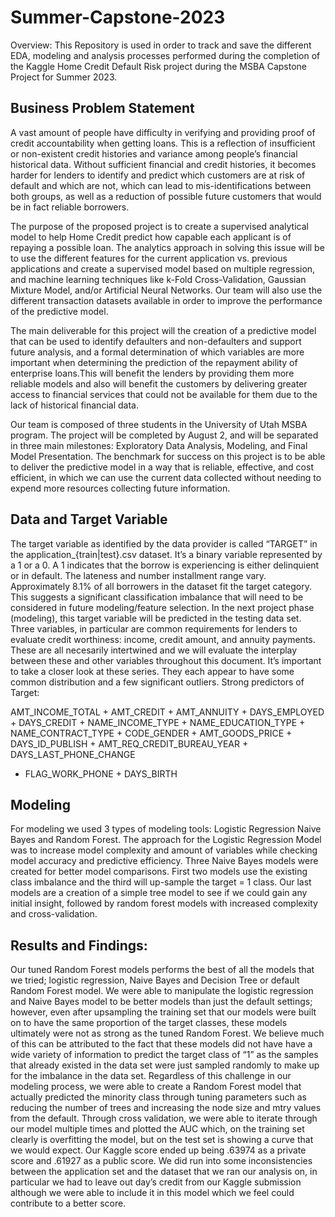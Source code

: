# Summer-Capstone-2023

Overview: 
This Repository is used in order to track and save the different EDA, modeling and analysis processes performed during the completion of the Kaggle Home Credit Default Risk project during the MSBA Capstone Project for Summer 2023.

## Business Problem Statement
A vast amount of people have difficulty in verifying and providing proof of credit accountability when getting loans. This is a reflection of insufficient or non-existent credit histories and variance among people’s financial historical data. Without sufficient financial and credit histories, it becomes harder for lenders to identify and predict which customers are at risk of default and which are not, which can lead to mis-identifications between both groups, as well as a reduction of possible future customers that would be in fact reliable borrowers.

The purpose of the proposed project is to create a supervised analytical model to help Home Credit predict how capable each applicant is of repaying a possible loan. The analytics approach in solving this issue will be to use the different features for the current application vs. previous applications and create a supervised model based on multiple regression, and machine learning techniques like k-Fold Cross-Validation, Gaussian Mixture Model, and/or Artificial Neural Networks. Our team will also use the different transaction datasets available in order to improve the performance of the predictive model.

The main deliverable for this project will the creation of a predictive model that can be used to identify defaulters and non-defaulters and support future analysis, and a formal determination of which variables are more important when determining the prediction of the repayment ability of enterprise loans.This will benefit the lenders by providing them more reliable models and also will benefit the customers by delivering greater access to financial services that could not be available for them due to the lack of historical financial data.

Our team is composed of three students in the University of Utah MSBA program. The project will be completed by August 2, and will be separated in three main milestones: Exploratory Data Analysis, Modeling, and Final Model Presentation. The benchmark for success on this project is to be able to deliver the predictive model in a way that is reliable, effective, and cost efficient, in which we can use the current data collected without needing to expend more resources collecting future information.

##  Data and Target Variable

The target variable as identified by the data provider is called “TARGET” in the application_{train|test}.csv dataset. It’s a binary variable represented by a 1 or a 0. A 1 indicates that the borrow is experiencing is either delinquient or in default. The lateness and number installment range vary. Approximately 8.1% of all borrowers in the dataset fit the target category. This suggests a significant classification imbalance that will need to be considered in future modeling/feature selection. In the next project phase (modeling), this target variable will be predicted in the testing data set. Three variables, in particular are common requirements for lenders to evaluate credit worthiness: income, credit amount, and annuity payments. These are all necesarily intertwined and we will evaluate the interplay between these and other variables throughout this document. It’s important to take a closer look at these series. They each appear to have some common distribution and a few significant outliers. Strong predictors of Target:

AMT_INCOME_TOTAL + AMT_CREDIT + AMT_ANNUITY +
DAYS_EMPLOYED + DAYS_CREDIT + NAME_INCOME_TYPE +
NAME_EDUCATION_TYPE + NAME_CONTRACT_TYPE +
CODE_GENDER + AMT_GOODS_PRICE + DAYS_ID_PUBLISH +
AMT_REQ_CREDIT_BUREAU_YEAR + DAYS_LAST_PHONE_CHANGE
+ FLAG_WORK_PHONE + DAYS_BIRTH

## Modeling

For modeling we used 3 types of modeling tools: Logistic Regression Naive Bayes and Random Forest. 
The approach for the Logistic Regression Model was to increase model complexity and amount of variables while checking model accuracy and predictive efficiency.
Three Naive Bayes models were created for better model comparisons. First two models use the existing class imbalance and the third will up-sample the target = 1 class. Our last models are a creation of a simple tree model to see if we could gain any initial insight, followed by random forest models with increased complexity and cross-validation.

## Results and Findings: 

Our tuned Random Forest models performs the best of all the models that we tried; logistic regression, Naive Bayes and Decision Tree or default Random Forest model. We were able to manipulate the logistic regression and Naive Bayes model to be better models than just the default settings; however, even after upsampling the training set that our models were built on to have the same proportion of the target classes, these models ultimately were not as strong as the tuned Random Forest. We believe much of this can be attributed to the fact that these models did not have have a wide variety of information to predict the target class of “1” as the samples that already existed in the data set were just sampled randomly to make up for the imbalance in the data set. Regardless of this challenge in our modeling process, we were able to create a Random Forest model that actually predicted the minority class through tuning parameters such as reducing the number of trees and increasing the node size and mtry values from the default. Through cross validation, we were able to iterate through our model multiple times and plotted the AUC which, on the training set clearly is overfitting the model, but on the test set is showing a curve that we would expect. Our Kaggle score ended up being .63974 as a private score and .61927 as a public score. We did run into some inconsistencies between the application set and the dataset that we ran our analysis on, in particular we had to leave out day’s credit from our Kaggle submission although we were able to include it in this model which we feel could contribute to a better score.
